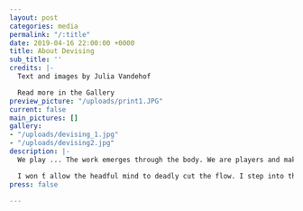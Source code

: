 ```yaml
---
layout: post
categories: media
permalink: "/:title"
date: 2019-04-16 22:00:00 +0000
title: About Devising
sub_title: ''
credits: |-
  Text and images by Julia Vandehof

  Read more in the Gallery
preview_picture: "/uploads/print1.JPG"
current: false
main_pictures: []
gallery:
- "/uploads/devising_1.jpg"
- "/uploads/devising2.jpg"
description: |-
  We play ... The work emerges through the body. We are players and makers at the same time.

  I won ́t allow the headful mind to deadly cut the flow. I step into the unknown. ...  I stay awake ... We allow creativity to over float. ...
press: false

---
```

